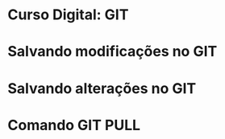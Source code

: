 # Curso Digital: GIT
# Salvando modificações no GIT
# Salvando alterações no GIT
# Comando GIT PULL #
